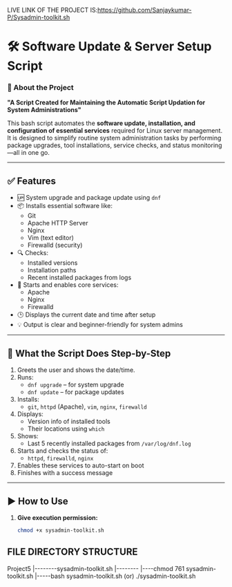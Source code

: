 LIVE LINK OF THE PROJECT IS:https://github.com/Sanjaykumar-P/Sysadmin-toolkit.sh

# 🛠️ Software Update & Server Setup Script

### 📌 About the Project

**"A Script Created for Maintaining the Automatic Script Updation for System Administrations"**

This bash script automates the **software update, installation, and configuration of essential services** required for Linux server management. It is designed to simplify routine system administration tasks by performing package upgrades, tool installations, service checks, and status monitoring—all in one go.

---

## ✅ Features

- 🆙 System upgrade and package update using `dnf`
- 📦 Installs essential software like:
  - Git
  - Apache HTTP Server
  - Nginx
  - Vim (text editor)
  - Firewalld (security)
- 🔍 Checks:
  - Installed versions
  - Installation paths
  - Recent installed packages from logs
- 🔧 Starts and enables core services:
  - Apache
  - Nginx
  - Firewalld
- 🕒 Displays the current date and time after setup
- 💡 Output is clear and beginner-friendly for system admins

---

## 📁 What the Script Does Step-by-Step

1. Greets the user and shows the date/time.
2. Runs:
   - `dnf upgrade` – for system upgrade
   - `dnf update` – for package updates
3. Installs:
   - `git`, `httpd` (Apache), `vim`, `nginx`, `firewalld`
4. Displays:
   - Version info of installed tools
   - Their locations using `which`
5. Shows:
   - Last 5 recently installed packages from `/var/log/dnf.log`
6. Starts and checks the status of:
   - `httpd`, `firewalld`, `nginx`
7. Enables these services to auto-start on boot
8. Finishes with a success message

---

## ▶️ How to Use

1. **Give execution permission:**
   ```bash
   chmod +x sysadmin-toolkit.sh

## FILE DIRECTORY STRUCTURE
Project5
|--------sysadmin-toolkit.sh
|--------
        |----chmod 761 sysadmin-toolkit.sh
        |-----bash sysadmin-toolkit.sh
                     (or)
              ./sysadmin-toolkit.sh
